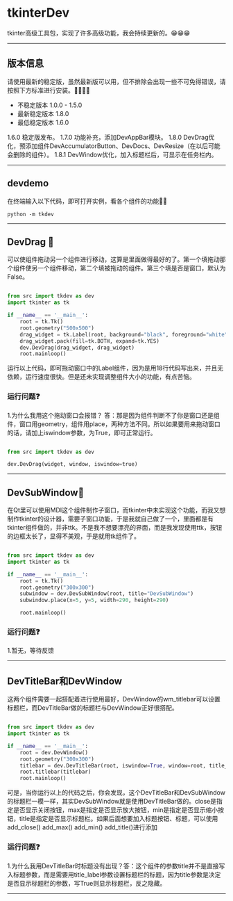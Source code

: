 # tkinterDev

tkinter高级工具包，实现了许多高级功能，我会持续更新的。😁😁😁
____
## 版本信息
请使用最新的稳定版，虽然最新版可以用，但不排除会出现一些不可免得错误，请按照下方标准进行安装。🐋🐳🐋🐳
- 不稳定版本 1.0.0 - 1.5.0
- 最新稳定版本 1.8.0
- 最低稳定版本 1.6.0
 
1.6.0 稳定版发布。
1.7.0 功能补充，添加DevAppBar模块。
1.8.0 DevDrag优化，预添加组件DevAccumulatorButton、DevDocs、DevResize（在以后可能会删除的组件）。
1.8.1 DevWindow优化，加入标题栏后，可显示在任务栏内。
____

## devdemo
在终端输入以下代码，即可打开实例，看各个组件的功能🤣🤣
```commandline
python -m tkdev
```
____

## DevDrag 🤖
可以使组件拖动另一个组件进行移动，这算是里面做得最好的了。第一个填拖动那个组件使另一个组件移动，第二个填被拖动的组件。第三个填是否是窗口，默认为False。

```python

from src import tkdev as dev
import tkinter as tk

if __name__ == '__main__':
    root = tk.Tk()
    root.geometry("500x500")
    drag_widget = tk.Label(root, background="black", foreground="white", text="Hello DevDrag")
    drag_widget.pack(fill=tk.BOTH, expand=tk.YES)
    dev.DevDrag(drag_widget, drag_widget)
    root.mainloop()
```
运行以上代码，即可拖动窗口中的Label组件，因为是用18行代码写出来，并且无依赖，运行速度很快。但是还未实现调整组件大小的功能，有点苦恼。

### 运行问题❓
1.为什么我用这个拖动窗口会报错？
答：那是因为组件判断不了你是窗口还是组件，窗口用geometry，组件用place，两种方法不同。所以如果要用来拖动窗口的话，请加上iswindow参数，为True，即可正常运行。

```python

from src import tkdev as dev

dev.DevDrag(widget, window, iswindow=true)
```
____

## DevSubWindow🤖
在Qt里可以使用MDI这个组件制作子窗口，而tkinter中未实现这个功能，而我又想制作tkinter的设计器，需要子窗口功能，于是我就自己做了一个，里面都是有tkinter组件做的，并非ttk。不是我不想要漂亮的界面，而是我发现使用ttk，按钮的边框太长了，显得不美观，于是就用tk组件了。

```python

from src import tkdev as dev
import tkinter as tk

if __name__ == '__main__':
    root = tk.Tk()
    root.geometry("300x300")
    subwindow = dev.DevSubWindow(root, title="DevSubWindow")
    subwindow.place(x=5, y=5, width=290, height=290)

    root.mainloop()
```
### 运行问题❓
1.暂无，等待反馈
____
## DevTitleBar和DevWindow
这两个组件需要一起搭配着进行使用最好，DevWindow的wm_titlebar可以设置标题栏，而DevTitleBar做的标题栏与DevWindow正好很搭配。

```python

from src import tkdev as dev
import tkinter as tk

if __name__ == '__main__':
    root = dev.DevWindow()
    root.geometry("300x300")
    titlebar = dev.DevTitleBar(root, iswindow=True, window=root, title_label="Hello")
    root.titlebar(titlebar)
    root.mainloop()
```
可是，当你运行以上的代码之后，你会发现，这个DevTitleBar和DevSubWindow的标题栏一模一样，其实DevSubWindow就是使用DevTitleBar做的。close是指定是否显示关闭按钮，max是指定是否显示放大按钮，min是指定是否显示缩小按钮，title是指定是否显示标题栏。如果后面想要加入标题按钮、标题，可以使用add_close() add_max() add_min() add_title()进行添加
### 运行问题❓
1.为什么我用DevTitleBar时标题没有出现？答：这个组件的参数title并不是直接写入标题参数，而是需要用title_label参数设置标题栏的标题，因为title参数是决定是否显示标题栏的参数，写True则显示标题栏，反之隐藏。
____
